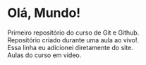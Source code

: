 # Olá, Mundo!
Primeiro repositório do curso de Git e Github.<br>
Repositório criado durante uma aula ao vivo!.<br>
Essa linha eu adicionei diretamente do site.   
Aulas do curso em video.
